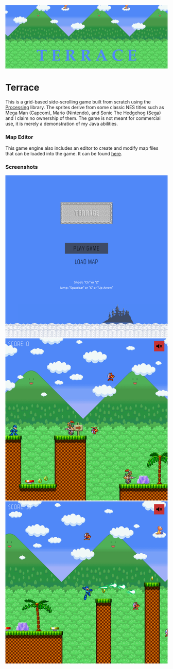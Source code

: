 ![](banner.png)

# Terrace

This is a grid-based side-scrolling game built from scratch using the [Processing](https://processing.org/) library.
The sprites derive from some classic NES titles such as Mega Man (Capcom), Mario (Nintendo), and Sonic The Hedgehog (Sega) and I claim no ownership of them.
The game is not meant for commercial use, it is merely a demonstration of my Java abilities.

### Map Editor

This game engine also includes an editor to create and modify map files that can be loaded into the game.
It can be found [here](https://github.com/jabes/terrace-editor).

### Screenshots

![](screenshots/ss001.png)
![](screenshots/ss002.png)
![](screenshots/ss003.png)
